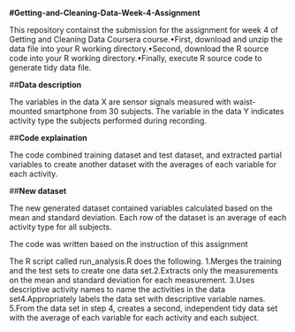**#Getting-and-Cleaning-Data-Week-4-Assignment**

This repository containst the submission for the assignment for week 4 of Getting and Cleaning Data Coursera course.•First, download and unzip the data file into your R working directory.•Second, download the R source code into your R working directory.•Finally, execute R source code to generate tidy data file.

##**Data description**

The variables in the data X are sensor signals measured with waist-mounted smartphone from 30 subjects. The variable in the data Y indicates activity type the subjects performed during recording.

##**Code explaination**

The code combined training dataset and test dataset, and extracted partial variables to create another dataset with the averages of each variable for each activity.

##**New dataset**

The new generated dataset contained variables calculated based on the mean and standard deviation. Each row of the dataset is an average of each activity type for all subjects.

The code was written based on the instruction of this assignment

The R script called run_analysis.R does the following. 1.Merges the training and the test sets to create one data set.2.Extracts only the measurements on the mean and standard deviation for each measurement. 3.Uses descriptive activity names to name the activities in the data set4.Appropriately labels the data set with descriptive variable names. 5.From the data set in step 4, creates a second, independent tidy data set with the average of each variable for each activity and each subject.
